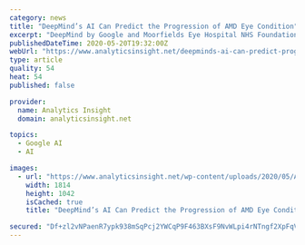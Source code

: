 ```yaml
---
category: news
title: "DeepMind’s AI Can Predict the Progression of AMD Eye Condition"
excerpt: "DeepMind by Google and Moorfields Eye Hospital NHS Foundation Trust have collaborated to develop an Artificial Intelligence (AI) model to predict whether a patient will develop wet Age-related macular degeneration (AMD) within six months."
publishedDateTime: 2020-05-20T19:32:00Z
webUrl: "https://www.analyticsinsight.net/deepminds-ai-can-predict-progression-amd-eye-condition/"
type: article
quality: 54
heat: 54
published: false

provider:
  name: Analytics Insight
  domain: analyticsinsight.net

topics:
  - Google AI
  - AI

images:
  - url: "https://www.analyticsinsight.net/wp-content/uploads/2020/05/AI-2.png"
    width: 1814
    height: 1042
    isCached: true
    title: "DeepMind’s AI Can Predict the Progression of AMD Eye Condition"

secured: "Df+zl2vNPaenR7ypk938mSqPcj2YWCqP9F463BXsF9NvWLpi4rNTngf2XpFqVFY6zaEKYBmN0IFHyiD++mvK5xLHc10RJlU8f/ff47GsZU2W6WvXcUSwbawJr8nq9AxEDcUXDS0HJ2iSe48+TRAhqqRl7+nt+gUPJA8HtWpasuhq4L4WdHMyL0syPqcdNYV1XQAulsqj95PH0nTAlcyhXGyoyRrqFlEZa3QdKgjazIPm779sRc6cBOmNNBWR26YmPSZiy+P+84Rat6JxS1oY2ng0s46heaQsAk+qG9XN3V/M+FdAxJDEzsNGTW8CessHfFlCOEj7PhND79vBAYwitF3Qo4eRsmcYJlzvXrA531C3hCED/1j5c7VLbCzCDJtT64D3GT7T6cxS+tjvKjMiaXoBxC9TZ9FQQz3+/OEGxXdHVAoWWBnt1kxKvjmGmToi66w4djdg9Xrv/5CCZChtr2ofjMbk6skguF94vc+HfGc=;sGf6yKGpeb942Ok7nxR+Yw=="
---
```


